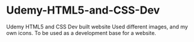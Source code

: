 # Udemy-HTML5-and-CSS-Dev
Udemy HTML5 and CSS Dev built website
Used different images, and my own icons.
To be used as a development base for a website.
